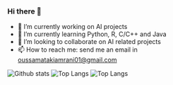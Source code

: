 ### Hi there 👋

- 🔭 I’m currently working on AI projects
- 🌱 I’m currently learning Python, R, C/C++ and Java
- 👯 I’m looking to collaborate on AI related projects
- 📫 How to reach me: send me an email in oussamatakiamrani01@gmail.com

![Github stats](https://github-readme-stats.vercel.app/api?username=oussama-taki-amrani&theme=highcontrast&show_icons=true&count_private=true)
![Top Langs](https://github-readme-stats.vercel.app/api/top-langs/?username=oussama-taki-amrani&theme=highcontrast&show_icons=true&count_private=true)
![Top Langs](https://github-readme-stats.vercel.app/api/top-langs/?username=oussama-taki-amrani&layout=compact&langs_count=8&hide_border=true&title_color=000000&icon_color=000000&text_color=000000&bg_color=ffffff&theme=highcontrast&show_icons=true&count_private=true)

<!--
**oussama-taki-amrani/oussama-taki-amrani** is a ✨ _special_ ✨ repository because its `README.md` (this file) appears on your GitHub profile.

Here are some ideas to get you started:


-->
